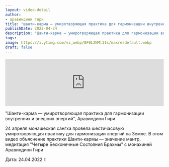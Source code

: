 ```yaml
---
layout: video-detail
author:
- аравиндини гири
title: "шанти-карма — умиротворяющая практика для гармонизации внутренних и внешних энергий"
publishDate: 2022-04-24
description: "Шанти-карма — умиротворяющая практика для гармонизации внутренних и внешних энергий, Аравиндини Гири  24 апреля монашеская сангха провела шестичасовую умиротворяющая практику для гармонизации энергий на Земле. В этом видео объяснение практики Шант"
tags: 
image: https://i.ytimg.com/vi_webp/8F0L2NMl11s/maxresdefault.webp
draft: false
---
```


<iframe width="100%" src="https://www.youtube.com/embed/8F0L2NMl11s" frameborder="0" allowfullscreen=""></iframe> 

 "Шанти-карма — умиротворяющая практика для гармонизации внутренних и внешних энергий", Аравиндини Гири

 24 апреля монашеская сангха провела шестичасовую умиротворяющая практику для гармонизации энергий на Земле. В этом видео объяснение практики Шанти-кармы — значение мантр, медитация "Четыре Бесконечные Состояния Брахмы" с монахиней Аравиндини Гири  

  
 Дата: 24.04.2022 г.

  

 